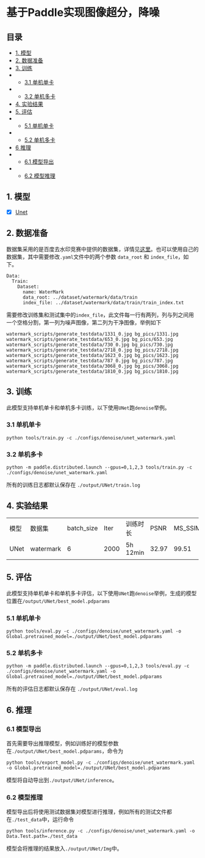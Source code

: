 # 基于Paddle实现图像超分，降噪

## 目录
* [1. 模型](#1-模型) 
* [2. 数据准备](#2-数据准备)
* [3. 训练](#3-训练)
* * [3.1 单机单卡](#31-单机单卡启动)
* * [3.2 单机多卡](#32-单机多卡启动)
* [4. 实验结果](#4-实验结果)
* [5. 评估](#5-评估)
* * [5.1 单机单卡](#51-单机单卡)
* * [5.2 单机多卡](#52-单机多卡)
* [6 推理](#6-推理)
* * [6.1 模型导出](#61-模型导出)
* * [6.2 模型推理](#62-模型推理)


## 1. 模型
* [x] [Unet](https://arxiv.org/abs/1505.04597)

## 2. 数据准备
数据集采用的是百度去水印竞赛中提供的数据集，详情见[这里](https://aistudio.baidu.com/aistudio/competition/detail/706/0/datasets)。也可以使用自己的数据集，其中需要修改`.yaml`文件中的两个参数 `data_root` 和 `index_file`，如下。
```
Data:
  Train:
    Dataset:
      name: WaterMark
      data_root: ../dataset/watermark/data/train
      index_file: ../dataset/watermark/data/train/train_index.txt
```
需要修改训练集和测试集中的`index_file`，此文件每一行有两列，列与列之间用一个空格分割，第一列为噪声图像，第二列为干净图像，举例如下
```
watermark_scripts/generate_testdata/1331_0.jpg bg_pics/1331.jpg
watermark_scripts/generate_testdata/653_0.jpg bg_pics/653.jpg
watermark_scripts/generate_testdata/730_0.jpg bg_pics/730.jpg
watermark_scripts/generate_testdata/2718_0.jpg bg_pics/2718.jpg
watermark_scripts/generate_testdata/1623_0.jpg bg_pics/1623.jpg
watermark_scripts/generate_testdata/787_0.jpg bg_pics/787.jpg
watermark_scripts/generate_testdata/3068_0.jpg bg_pics/3068.jpg
watermark_scripts/generate_testdata/1810_0.jpg bg_pics/1810.jpg
```

## 3. 训练
此模型支持单机单卡和单机多卡训练，以下使用`UNet`跑`denoise`举例。
### 3.1 单机单卡
```
python tools/train.py -c ./configs/denoise/unet_watermark.yaml
```

### 3.2 单机多卡
```
python -m paddle.distributed.launch --gpus=0,1,2,3 tools/train.py -c ./configs/denoise/unet_watermark.yaml
```

所有的训练日志都默认保存在 `./output/UNet/train.log`

## 4. 实验结果
<table align="center">
    <tr>
        <td>模型</td>
        <td>数据集</td>
        <td>batch_size</td>
        <td>Iter</td>
        <td>训练时长</td>
        <td>PSNR</td>
        <td>MS_SSIM</td>
        <td>log</td>
        <td>param</td>
    </tr>
    <tr>
        <td>UNet</td>
        <td>watermark</td>
        <td>6</td>
        <td>2000</td>
        <td>5h 12min</td>
        <td>32.97</td>
        <td>99.51</td>
        <td> <a href="https://drive.google.com/file/d/15VHAefjy6z11lGcVJc5wb0HNHZ0s-u6u/view?usp=share_link"> 链接</a></td>
        <td><a href="https://drive.google.com/file/d/15UuVmIIpLGqb0kzyVTP7cvERlsfyFaWi/view?usp=share_link">链接</a> </td>
    </tr>
    
</table>

## 5. 评估
此模型支持单机单卡和单机多卡评估，以下使用`UNet`跑`denoise`举例，生成的模型位置在`/output/UNet/best_model.pdparams`
### 5.1 单机单卡
```
python tools/eval.py -c ./configs/denoise/unet_watermark.yaml -o Global.pretrained_model=./output/UNet/best_model.pdparams
```

### 5.2 单机多卡
```
python -m paddle.distributed.launch --gpus=0,1,2,3 tools/eval.py -c ./configs/denoise/unet_watermark.yaml -o Global.pretrained_model=./output/UNet/best_model.pdparams
```

所有的评估日志都默认保存在 `./output/UNet/eval.log`

## 6. 推理
### 6.1 模型导出
首先需要导出推理模型，例如训练好的模型参数在`./output/UNet/best_model.pdparams`，命令为
```
python tools/export_model.py -c ./configs/denoise/unet_watermark.yaml -o Global.pretrained_model=./output/UNet/best_model.pdparams
```
模型将自动导出到`./output/UNet/inference`。

### 6.2 模型推理
模型导出后将使用测试数据集对模型进行推理，例如所有的测试文件都在`./test_data`中，运行命令
```
python tools/inference.py -c ./configs/denoise/unet_watermark.yaml -o Data.Test.path=./test_data
```
模型会将推理的结果放入`./output/UNet/Img`中。